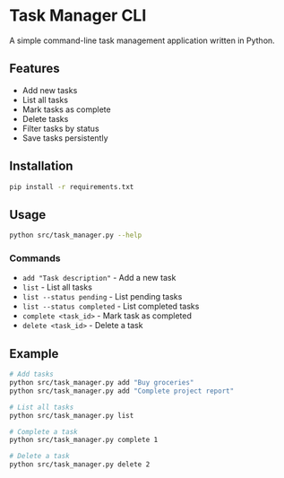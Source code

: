 # Task Manager CLI

A simple command-line task management application written in Python.

## Features

- Add new tasks
- List all tasks
- Mark tasks as complete
- Delete tasks
- Filter tasks by status
- Save tasks persistently

## Installation

```bash
pip install -r requirements.txt
```

## Usage

```bash
python src/task_manager.py --help
```

### Commands

- `add "Task description"` - Add a new task
- `list` - List all tasks
- `list --status pending` - List pending tasks
- `list --status completed` - List completed tasks
- `complete <task_id>` - Mark task as completed
- `delete <task_id>` - Delete a task

## Example

```bash
# Add tasks
python src/task_manager.py add "Buy groceries"
python src/task_manager.py add "Complete project report"

# List all tasks
python src/task_manager.py list

# Complete a task
python src/task_manager.py complete 1

# Delete a task
python src/task_manager.py delete 2
```